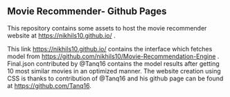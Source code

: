 ## Movie Recommender- Github Pages 
This repository contains some assets to host the movie recommender website at https://nikhils10.github.io/ .

This link https://nikhils10.github.io/ contains the interface which fetches model from https://github.com/nikhils10/Movie-Recommendation-Engine .
Final.json contributed by @Tanq16 contains the model results after getting 10 most similar movies in an optimized manner.
The website creation using CSS is thanks to contribution of @Tanq16 and his github page can be found at https://github.com/Tanq16.


